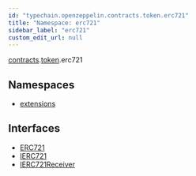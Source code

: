```yaml
---
id: "typechain.openzeppelin.contracts.token.erc721"
title: "Namespace: erc721"
sidebar_label: "erc721"
custom_edit_url: null
---
```


[contracts](typechain.openzeppelin.contracts.md).[token](typechain.openzeppelin.contracts.token.md).erc721

## Namespaces

- [extensions](typechain.openzeppelin.contracts.token.erc721.extensions.md)

## Interfaces

- [ERC721](../interfaces/typechain.openzeppelin.contracts.token.erc721.ERC721.md)
- [IERC721](../interfaces/typechain.openzeppelin.contracts.token.erc721.IERC721.md)
- [IERC721Receiver](../interfaces/typechain.openzeppelin.contracts.token.erc721.IERC721Receiver.md)
